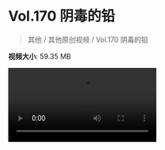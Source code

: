 # Vol.170 阴毒的铅

> 其他 / 其他原创视频 / Vol.170 阴毒的铅

**视频大小**: 59.35 MB

<div class="video"><video src="https://file.hsyhx.top/video/混乱博物馆/Vol/170.mp4" controls preload>🤔 您的浏览器不支持 video 标签</video></div>